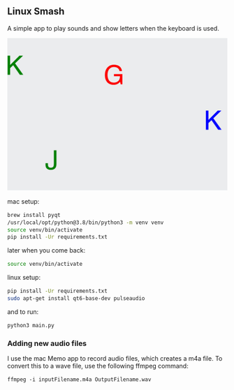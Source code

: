 ## Linux Smash

A simple app to play sounds and show letters when the keyboard is used.

![screenshot](https://raw.githubusercontent.com/ewalk153/linux_smash/master/screenshot.png)

mac setup:
```bash
brew install pyqt
/usr/local/opt/python@3.8/bin/python3 -m venv venv
source venv/bin/activate
pip install -Ur requirements.txt
```

later when you come back:
```bash
source venv/bin/activate
```
linux setup:
```bash
pip install -Ur requirements.txt
sudo apt-get install qt6-base-dev pulseaudio
```

and to run:
```bash
python3 main.py
```

### Adding new audio files

I use the mac Memo app to record audio files, which creates a m4a file. To convert this to a wave file, use the following ffmpeg command:
```
ffmpeg -i inputFilename.m4a OutputFilename.wav
```
